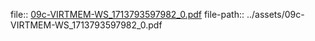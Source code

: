 file:: [09c-VIRTMEM-WS_1713793597982_0.pdf](../assets/09c-VIRTMEM-WS_1713793597982_0.pdf)
file-path:: ../assets/09c-VIRTMEM-WS_1713793597982_0.pdf

